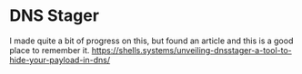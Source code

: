 <!-- TITLE: Dnsstager -->
<!-- SUBTITLE: A quick summary of Dnsstager -->

# DNS Stager

I made quite a bit of progress on this, but found an article and this is a good place to remember it.
https://shells.systems/unveiling-dnsstager-a-tool-to-hide-your-payload-in-dns/